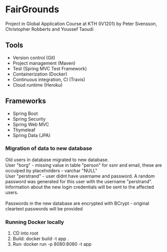 # FairGrounds  
Project in Global Application Course at KTH (IV1201) by Peter Svensson, Christopher Robberts and Youssef Taoudi

## Tools
* Version control (Git)
* Project management (Maven)
* Test (Spring MVC Test Framework)
* Containerization (Docker)
* Continuous integration, CI (Travis)
* Cloud runtime (Heroku)

## Frameworks
* Spring Boot
* Spring Security
* Spring Web MVC
* Thymeleaf
* Spring Data (JPA)

### Migration of data to new database
Old users in database migrated to new database.<br />
User "borg" - missing value in table "person" for ssnr and email, these are occuiped by placeholders - varchar "NULL"<br />
User "perstrand" - user didnt have username and password. A random password was generated for this user with the username "perstrand".<br />
Information about the new login credentials will be sent to the affected users.<br />
<br />
Passwords in the new database are encrypted with BCrypt - original cleartext passwords will be provided<br />

### Running Docker locally
1. CD into root
2. Build:
docker build -t app .
3. Run:
docker run -p 8080:8080 -t app